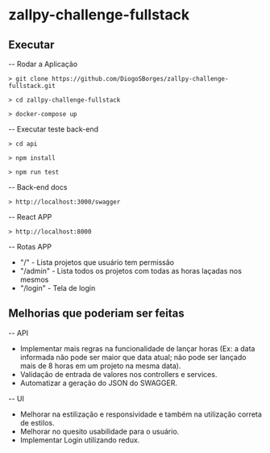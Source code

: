 # zallpy-challenge-fullstack 

## Executar

-- Rodar a Aplicação
```
> git clone https://github.com/DiogoSBorges/zallpy-challenge-fullstack.git

> cd zallpy-challenge-fullstack

> docker-compose up
```  

-- Executar teste back-end
```
> cd api

> npm install

> npm run test
```  

-- Back-end docs
```
> http://localhost:3000/swagger
```

-- React APP
```
> http://localhost:8000
```
-- Rotas APP
* "/" - Lista projetos que usuário tem permissão
* "/admin" - Lista todos os projetos com todas as horas laçadas nos mesmos
* "/login" - Tela de login

## Melhorias que poderiam ser feitas

-- API
* Implementar mais regras na funcionalidade de lançar horas (Ex: a data informada não pode ser maior que data atual; não pode ser lançado mais de 8 horas em um projeto na mesma data).
* Validação de entrada de valores nos controllers e services.
* Automatizar a geração do JSON do SWAGGER.

-- UI
* Melhorar na estilização e responsividade e também na utilização correta de estilos.
* Melhorar no quesito usabilidade para o usuário.
* Implementar Login utilizando redux.